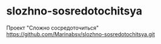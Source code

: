 # slozhno-sosredotochitsya
Проект "Сложно сосредоточиться"
https://github.com/Marinabsv/slozhno-sosredotochitsya.git
